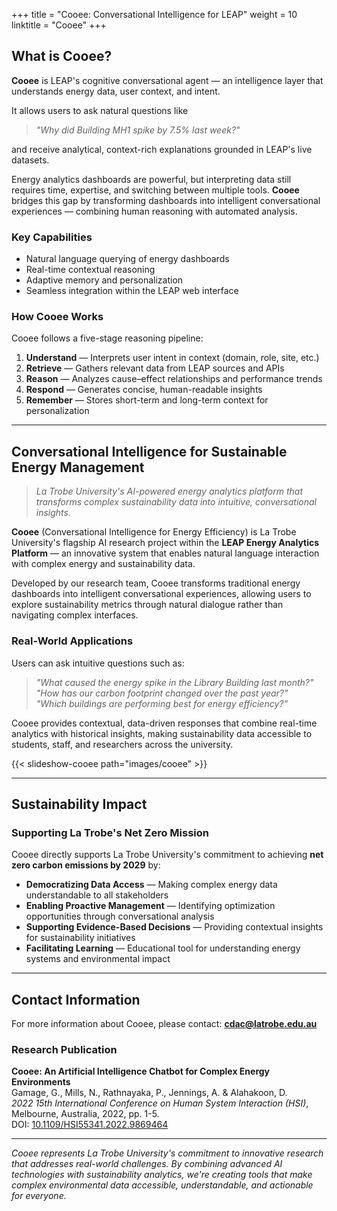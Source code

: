 +++
title = "Cooee: Conversational Intelligence for LEAP"
weight = 10
linktitle = "Cooee"
+++

## What is Cooee?

**Cooee** is LEAP's cognitive conversational agent — an intelligence layer that understands energy data, user context, and intent.

It allows users to ask natural questions like  
> *"Why did Building MH1 spike by 7.5% last week?"*  

and receive analytical, context-rich explanations grounded in LEAP's live datasets.

Energy analytics dashboards are powerful, but interpreting data still requires time, expertise, and switching between multiple tools. **Cooee** bridges this gap by transforming dashboards into intelligent conversational experiences — combining human reasoning with automated analysis.

### Key Capabilities
- Natural language querying of energy dashboards  
- Real-time contextual reasoning  
- Adaptive memory and personalization  
- Seamless integration within the LEAP web interface

### How Cooee Works

Cooee follows a five-stage reasoning pipeline:

1. **Understand** — Interprets user intent in context (domain, role, site, etc.)  
2. **Retrieve** — Gathers relevant data from LEAP sources and APIs  
3. **Reason** — Analyzes cause–effect relationships and performance trends  
4. **Respond** — Generates concise, human-readable insights  
5. **Remember** — Stores short-term and long-term context for personalization  

---

## Conversational Intelligence for Sustainable Energy Management

> *La Trobe University's AI-powered energy analytics platform that transforms complex sustainability data into intuitive, conversational insights.*

**Cooee** (Conversational Intelligence for Energy Efficiency) is La Trobe University's flagship AI research project within the **LEAP Energy Analytics Platform** — an innovative system that enables natural language interaction with complex energy and sustainability data.

Developed by our research team, Cooee transforms traditional energy dashboards into intelligent conversational experiences, allowing users to explore sustainability metrics through natural dialogue rather than navigating complex interfaces.

### Real-World Applications

Users can ask intuitive questions such as:
> *"What caused the energy spike in the Library Building last month?"*  
> *"How has our carbon footprint changed over the past year?"*  
> *"Which buildings are performing best for energy efficiency?"*

Cooee provides contextual, data-driven responses that combine real-time analytics with historical insights, making sustainability data accessible to students, staff, and researchers across the university.



{{< slideshow-cooee path="images/cooee" >}}

---

## Sustainability Impact

### Supporting La Trobe's Net Zero Mission

Cooee directly supports La Trobe University's commitment to achieving **net zero carbon emissions by 2029** by:

- **Democratizing Data Access** — Making complex energy data understandable to all stakeholders
- **Enabling Proactive Management** — Identifying optimization opportunities through conversational analysis
- **Supporting Evidence-Based Decisions** — Providing contextual insights for sustainability initiatives
- **Facilitating Learning** — Educational tool for understanding energy systems and environmental impact

---

## Contact Information

For more information about Cooee, please contact: **cdac@latrobe.edu.au**

### Research Publication

**Cooee: An Artificial Intelligence Chatbot for Complex Energy Environments**  
Gamage, G., Mills, N., Rathnayaka, P., Jennings, A. & Alahakoon, D.  
*2022 15th International Conference on Human System Interaction (HSI)*, Melbourne, Australia, 2022, pp. 1-5.  
DOI: [10.1109/HSI55341.2022.9869464](https://doi.org/10.1109/HSI55341.2022.9869464)

---

*Cooee represents La Trobe University's commitment to innovative research that addresses real-world challenges. By combining advanced AI technologies with sustainability analytics, we're creating tools that make complex environmental data accessible, understandable, and actionable for everyone.*
